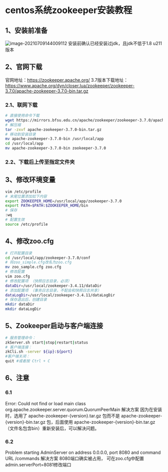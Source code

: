# centos系统zookeeper安装教程
## 1、安装前准备
![image-20210709144009112](C:\Users\Lee\AppData\Roaming\Typora\typora-user-images\image-20210709144009112.png)
安装前确认已经安装过jdk，且jdk不低于1.8 u211版本
## 2、官网下载
官网地址：https://zookeeper.apache.org/
3.7版本下载地址：https://www.apache.org/dyn/closer.lua/zookeeper/zookeeper-3.7.0/apache-zookeeper-3.7.0-bin.tar.gz
### 2.1、联网下载
```bash
# 直接使用命令下载
wget https://mirrors.bfsu.edu.cn/apache/zookeeper/zookeeper-3.7.0/apache-zookeeper-3.7.0-bin.tar.gz
# 解压缩
tar -zxvf apache-zookeeper-3.7.0-bin.tar.gz
# 移动到安装目录
mv apache-zookeeper-3.7.0-bin /usr/local/app
cd /usr/local/app
mv apache-zookeeper-3.7.0-bin zookeeper-3.7.0
```
### 2.2、下载后上传至指定文件夹
## 3、修改环境变量
```bash
vim /etc/profile
# 末尾位置添加如下内容
export ZOOKEEPER_HOME=/usr/local/app/zookeeper-3.7.0
export PATH=$PATH:$ZOOKEEPER_HOME/bin
# 保存
:wq
# 配置生效
source /etc/profile
```
## 4、修改zoo.cfg
```bash
# 打开配置目录
cd /usr/local/app/zookeeper-3.7.0/conf
# 将zoo_simple.cfg改名为zoo.cfg
mv zoo_sample.cfg zoo.cfg
# 修改配置
vim zoo.cfg
# 修改配置项 （快照日志目录，必须）
dataDir=/usr/local/zookeeper-3.4.11/dataDir
# 添加配置项 （事务日志目录，不配会和快照日志共享）
dataLogDir=/usr/local/zookeeper-3.4.11/dataLogDir
# 保存退出后，创建目录
mkdir dataDir
mkdir dataLogDir
```
## 5、Zookeeper启动与客户端连接
```bash
# 服务管理命令：
zkServer.sh start|stop|restart|status
# 客户端连接：
zkCli.sh -server ${ip}:${port}
#客户端关闭：
quit #或者按 Ctrl + C
```
## 6、注意
### 6.1
Error: Could not find or load main class org.apache.zookeeper.server.quorum.QuorumPeerMain
解决方案
因为在安装时，选用了 apache-zookeeper-{version}.tar.gz 包而不是 apache-zookeeper-{version}-bin.tar.gz 包，后面使用 apache-zookeeper-{version}-bin.tar.gz （文件名包含bin）重新安装后，可以解决问题。

### 6.2
Problem starting AdminServer on address 0.0.0.0, port 8080 and command URL /commands
解决方案
8080端口确实被占用， 可在zoo.cfg中配置admin.serverPort=8081修改端口